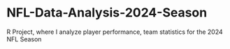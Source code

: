 # NFL-Data-Analysis-2024-Season
R Project, where I analyze player performance, team statistics for the 2024 NFL Season
